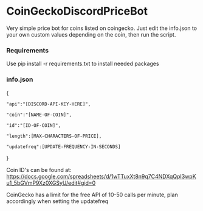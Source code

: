 # CoinGeckoDiscordPriceBot

Very simple price bot for coins listed on coingecko. Just edit the info.json to your own custom values depending on the coin, then run the script.

### Requirements

Use pip install -r requirements.txt to install needed packages

### info.json
{   

    "api":"[DISCORD-API-KEY-HERE]",
    
    "coin":"[NAME-OF-COIN]",
    
    "id":"[ID-OF-COIN]",
    
    "length":[MAX-CHARACTERS-OF-PRICE],
   
    "updatefreq":[UPDATE-FREQUENCY-IN-SECONDS] 
    
}

Coin ID's can be found at: https://docs.google.com/spreadsheets/d/1wTTuxXt8n9q7C4NDXqQpI3wpKu1_5bGVmP9Xz0XGSyU/edit#gid=0

CoinGecko has a limit for the free API of 10-50 calls per minute, plan accordingly when setting the updatefreq
